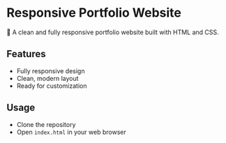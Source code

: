 # Responsive Portfolio Website

🚀 A clean and fully responsive portfolio website built with HTML and CSS.

## Features
- Fully responsive design
- Clean, modern layout
- Ready for customization

## Usage
- Clone the repository
- Open `index.html` in your web browser
